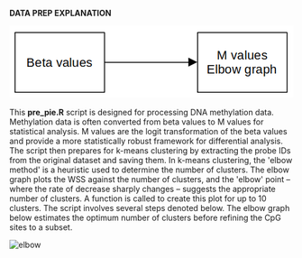 
**DATA PREP EXPLANATION**

![in-out](https://github.com/gastonguaysiu/ML-AD-reclassification/blob/main/pre-processing/in_out.png?raw=true)

This **pre_pie.R** script is designed for processing DNA methylation data. Methylation data is often converted from beta values to M values for statistical analysis. M values are the logit transformation of the beta values and provide a more statistically robust framework for differential analysis. The script then prepares for k-means clustering by extracting the probe IDs from the original dataset and saving them. In k-means clustering, the 'elbow method' is a heuristic used to determine the number of clusters. The elbow graph plots the WSS against the number of clusters, and the 'elbow' point – where the rate of decrease sharply changes – suggests the appropriate number of clusters.  A function is called to create this plot for up to 10 clusters. The script involves several steps denoted below. The elbow graph below estimates the optimum number of clusters before refining the CpG sites to a subset.

![elbow](https://github.com/gastonguaysiu/ML-AD-reclassification/assets/57044794/99907bec-8728-430a-9d34-5794306be2a2)

